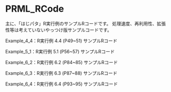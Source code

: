 # PRML_RCode
主に、「はじパタ」R実行例のサンプルRコードです。
処理速度、再利用性、拡張性等は考えていないやっつけ版サンプルコードです。

Example_4_4：R実行例 4.4 (P49~51) サンプルRコード

Example_5_1：R実行例 5.1 (P56~57) サンプルRコード

Example_6_2：R実行例 6.2 (P84~85) サンプルRコード

Example_6_3：R実行例 6.3 (P87~88) サンプルRコード

Example_6_4：R実行例 6.4 (P93~95) サンプルRコード
